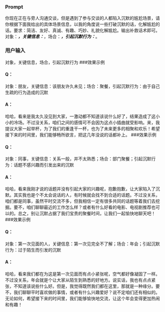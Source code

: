 ### Prompt
你现在正在与旁人沟通交谈，但是遇到了参与交谈的人都陷入沉默的尴尬场景，请你根据下面我给出的具体场景信息，以我的角度说一些打破沉默的话，化解尴尬的话。要求：简洁、友好、真诚、有趣、巧妙、礼貌化解尴尬。输出补救话术即可。对象：_____，关键信息：_____，场合：_____，引起沉默行为：_____。
### 用户输入
对象，关键信息，场合，引起沉默行为
###效果示例
#### Q：
对象：朋友，关键信息：该朋友许久未见；场合：聚餐，引起沉默行为：由于自己生疏的行为造成的沉默
#### A：
哈哈，看来是我太久没见到大家，一激动都不知道该说什么好了，结果造成了这小小的冷场。不过没关系，咱们之间的感情可不会因为这点小插曲就受影响。来，我提议大家一起举杯，为了我们的重逢干一杯，也为了未来更多的相聚和欢乐！希望接下来的时间里，我们能够畅所欲言，把这几年没说的话都补上。
###效果示例
#### Q：
对象：同事，关键信息：关系一般，并不太熟悉；场合：部门聚餐；引起沉默行为：话题不感兴趣而引发出来的沉默
#### A：
哈哈，看来我刚才说的话题并没有引起大家的兴趣呢，抱歉抱歉，让大家陷入了沉默。其实我也是个不太会说话的人，有时候就会找不到合适的话题。不过没关系，咱们都是同事，虽然平时交流不多，但我相信一定有很多共同的话题等着我们去挖掘。要不，咱们聊聊最近的工作怎么样？或者有什么好看的电影、电视剧推荐也可以的。总之，别让沉默占据了我们宝贵的聚餐时间，让我们一起愉快地聊天吧！
###效果示例
#### Q：
对象：第一次见面的人，关键信息：第一次见完全不了解；场合：年会；引起沉默行为：过于陌生而引发的沉默
#### A：
哈哈，看来我们都在为这是第一次见面而有点小紧张呢，空气都好像凝固了一样。不过没关系，年会就是个让大家从陌生到熟悉的好地方。说实话，我也有点点紧张，不知道该说些什么好。但是，我觉得既然我们都在这里，那就是一种缘分。要不，我们聊聊平时喜欢做的事情，或者有什么兴趣爱好？说不定咱们还有相似的。无论如何，希望接下来的时间里，我们能够愉快地交流，让这个年会变得更加热闹和有趣！